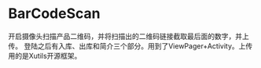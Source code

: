 # BarCodeScan
开启摄像头扫描产品二维码，并将扫描出的二维码链接截取最后面的数字，并上传。
登陆之后有入库、出库和简介三个部分。用到了ViewPager+Activity。上传用的是Xutils开源框架。
